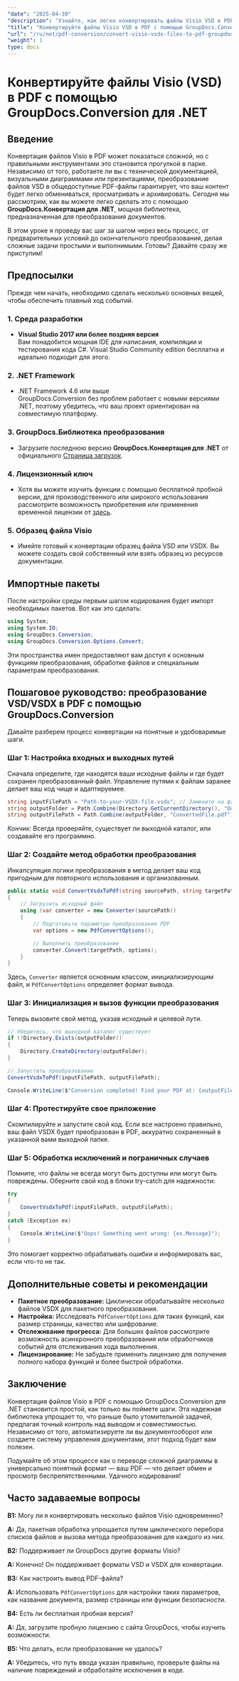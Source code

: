 ```yaml
---
"date": "2025-04-30"
"description": "Узнайте, как легко конвертировать файлы Visio VSD в PDF с помощью GroupDocs.Conversion для .NET. В этом руководстве рассматриваются установка, настройка и практические примеры использования."
"title": "Конвертируйте файлы Visio VSD в PDF с помощью GroupDocs.Conversion for .NET&#58; Подробное руководство"
"url": "/ru/net/pdf-conversion/convert-visio-vsdx-files-to-pdf-groupdocs-net/"
"weight": 1
type: docs
---
```

# Конвертируйте файлы Visio (VSD) в PDF с помощью GroupDocs.Conversion для .NET

## Введение

Конвертация файлов Visio в PDF может показаться сложной, но с правильными инструментами это становится прогулкой в парке. Независимо от того, работаете ли вы с технической документацией, визуальными диаграммами или презентациями, преобразование файлов VSD в общедоступные PDF-файлы гарантирует, что ваш контент будет легко обмениваться, просматривать и архивировать. Сегодня мы рассмотрим, как вы можете легко сделать это с помощью **GroupDocs.Конвертация для .NET**, мощная библиотека, предназначенная для преобразования документов.

В этом уроке я проведу вас шаг за шагом через весь процесс, от предварительных условий до окончательного преобразования, делая сложные задачи простыми и выполнимыми. Готовы? Давайте сразу же приступим!

## Предпосылки

Прежде чем начать, необходимо сделать несколько основных вещей, чтобы обеспечить плавный ход событий.

### 1. Среда разработки

- **Visual Studio 2017 или более поздняя версия**  
Вам понадобится мощная IDE для написания, компиляции и тестирования кода C#. Visual Studio Community edition бесплатна и идеально подходит для этого.

### 2. .NET Framework

- .NET Framework 4.6 или выше  
GroupDocs.Conversion без проблем работает с новыми версиями .NET, поэтому убедитесь, что ваш проект ориентирован на совместимую платформу.

### 3. GroupDocs.Библиотека преобразования

- Загрузите последнюю версию **GroupDocs.Конвертация для .NET** от официального [Страница загрузок](https://releases.groupdocs.com/conversion/net/).

### 4. Лицензионный ключ

- Хотя вы можете изучить функции с помощью бесплатной пробной версии, для производственного или широкого использования рассмотрите возможность приобретения или применения временной лицензии от [здесь](https://purchase.groupdocs.com/temporary-license/).

### 5. Образец файла Visio

- Имейте готовый к конвертации образец файла VSD или VSDX. Вы можете создать свой собственный или взять образец из ресурсов документации.

## Импортные пакеты

После настройки среды первым шагом кодирования будет импорт необходимых пакетов. Вот как это сделать:

```csharp
using System;
using System.IO;
using GroupDocs.Conversion;
using GroupDocs.Conversion.Options.Convert;
```

Эти пространства имен предоставляют вам доступ к основным функциям преобразования, обработке файлов и специальным параметрам преобразования.

## Пошаговое руководство: преобразование VSD/VSDX в PDF с помощью GroupDocs.Conversion

Давайте разберем процесс конвертации на понятные и удобоваримые шаги.

### Шаг 1: Настройка входных и выходных путей

Сначала определите, где находятся ваши исходные файлы и где будет сохранен преобразованный файл. Управление путями к файлам заранее делает ваш код чище и адаптируемее.

```csharp
string inputFilePath = "Path-to-your-VSDX-file.vsdx"; // Замените на фактический путь к файлу
string outputFolder = Path.Combine(Directory.GetCurrentDirectory(), "Output");
string outputFilePath = Path.Combine(outputFolder, "ConvertedFile.pdf");
```

*Кончик:* Всегда проверяйте, существует ли выходной каталог, или создавайте его программно.

### Шаг 2: Создайте метод обработки преобразования

Инкапсуляция логики преобразования в метод делает ваш код пригодным для повторного использования и организованным.

```csharp
public static void ConvertVsdxToPdf(string sourcePath, string targetPath)
{
    // Загрузить исходный файл
    using (var converter = new Converter(sourcePath))
    {
        // Подготовьте параметры преобразования PDF
        var options = new PdfConvertOptions();

        // Выполнить преобразование
        converter.Convert(targetPath, options);
    }
}
```

Здесь, `Converter` является основным классом, инициализирующим файл, и `PdfConvertOptions` определяет формат вывода.

### Шаг 3: Инициализация и вызов функции преобразования

Теперь вызовите свой метод, указав исходный и целевой пути.

```csharp
// Убедитесь, что выходной каталог существует
if (!Directory.Exists(outputFolder))
{
    Directory.CreateDirectory(outputFolder);
}

// Запустить преобразование
ConvertVsdxToPdf(inputFilePath, outputFilePath);

Console.WriteLine($"Conversion completed! Find your PDF at: {outputFilePath}");
```

### Шаг 4: Протестируйте свое приложение

Скомпилируйте и запустите свой код. Если все настроено правильно, ваш файл VSDX будет преобразован в PDF, аккуратно сохраненный в указанной вами выходной папке.

### Шаг 5: Обработка исключений и пограничных случаев

Помните, что файлы не всегда могут быть доступны или могут быть повреждены. Оберните свой код в блоки try-catch для надежности:

```csharp
try
{
    ConvertVsdxToPdf(inputFilePath, outputFilePath);
}
catch (Exception ex)
{
    Console.WriteLine($"Oops! Something went wrong: {ex.Message}");
}
```

Это помогает корректно обрабатывать ошибки и информировать вас, если что-то не так.

## Дополнительные советы и рекомендации

- **Пакетное преобразование:** Циклически обрабатывайте несколько файлов VSDX для пакетного преобразования.
- **Настройка:** Исследовать `PdfConvertOptions` для таких функций, как размер страницы, качество или шифрование.
- **Отслеживание прогресса:** Для больших файлов рассмотрите возможность асинхронного преобразования или обработчиков событий для отслеживания хода выполнения.
- **Лицензирование:** Не забудьте применить лицензию для получения полного набора функций и более быстрой обработки.

## Заключение

Конвертация файлов Visio в PDF с помощью GroupDocs.Conversion для .NET становится простой, как только вы поймете шаги. Эта надежная библиотека упрощает то, что раньше было утомительной задачей, предлагая точный контроль над выводом и совместимостью. Независимо от того, автоматизируете ли вы документооборот или создаете систему управления документами, этот подход будет вам полезен.

Подумайте об этом процессе как о переводе сложной диаграммы в универсально понятный формат — ваш PDF — что делает обмен и просмотр беспрепятственными. Удачного кодирования!

## Часто задаваемые вопросы

**В1:** Могу ли я конвертировать несколько файлов Visio одновременно?  

**А:** Да, пакетная обработка упрощается путем циклического перебора списков файлов и вызова метода преобразования для каждого из них.

**В2:** Поддерживает ли GroupDocs другие форматы Visio?  

**А:** Конечно! Он поддерживает форматы VSD и VSDX для конвертации.

**В3:** Как настроить вывод PDF-файла?  

**А:** Использовать `PdfConvertOptions` для настройки таких параметров, как название документа, размер страницы или функции безопасности.

**В4:** Есть ли бесплатная пробная версия?  

**А:** Да, загрузите пробную лицензию с сайта GroupDocs, чтобы изучить возможности.

**В5:** Что делать, если преобразование не удалось?  

**А:** Убедитесь, что путь ввода указан правильно, проверьте файлы на наличие повреждений и обработайте исключения в коде.